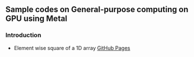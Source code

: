 ## Sample codes on General-purpose computing on GPU using Metal

### Introduction
- Element wise square of a 1D array [GitHub Pages](https://pages.github.com/)
